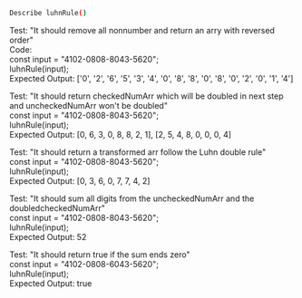 ```sh
Describe luhnRule()
```
Test: "It should remove all nonnumber and return an arry with reversed order"\
Code:\
const input = "4102-0808-8043-5620";\
luhnRule(input);\
Expected Output: ['0', '2', '6', '5', '3', '4', '0', '8', '8', '0', '8', '0', '2', '0', '1', '4']

Test: "It should return checkedNumArr which will be doubled in next step and uncheckedNumArr won't be doubled"\
const input = "4102-0808-8043-5620";\
luhnRule(input);\
Expected Output: [0, 6, 3, 0, 8, 8, 2, 1], [2, 5, 4, 8, 0, 0, 0, 4]

Test: "It should return a transformed arr follow the Luhn double rule"\
const input = "4102-0808-8043-5620";\
luhnRule(input);\
Expected Output: [0, 3, 6, 0, 7, 7, 4, 2]

Test: "It should sum all digits from the uncheckedNumArr and the doubledcheckedNumArr"\
const input = "4102-0808-8043-5620";\
luhnRule(input);\
Expected Output: 52

Test: "It should return true if the sum ends zero"\
const input = "4102-0808-6043-5620";\
luhnRule(input);\
Expected Output: true